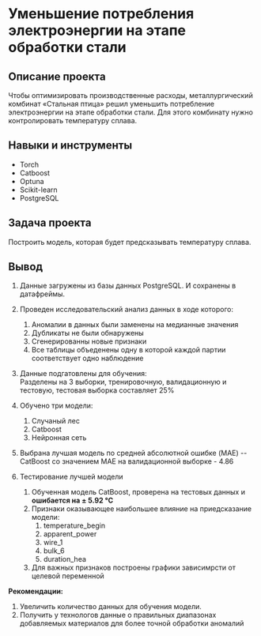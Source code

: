 # Уменьшение потребления электроэнергии на этапе обработки стали

## Описание проекта
Чтобы оптимизировать производственные расходы, металлургический комбинат «Стальная птица» решил уменьшить потребление электроэнергии на этапе обработки стали. Для этого комбинату нужно контролировать температуру сплава.

## Навыки и инструменты
- Torch
- Catboost
- Optuna
- Scikit-learn
- PostgreSQL

## Задача проекта
Построить модель, которая будет предсказывать температуру сплава.

## Вывод
1. Данные загружены из базы данных PostgreSQL. И сохранены в датафреймы.

2. Проведен исследовательский анализ данных в ходе которого:
    1. Аномалии в данных были заменены на медианные значения
    2. Дубликаты не были обнаружены
    3. Сгенерированны новые признаки
    4. Все таблицы объеденены одну в которой каждой партии соответствует одно наблюдение

3. Данные подгатовлены для обучения:<br>
    Разделены на 3 выборки, тренировочную, валидационную и тестовую, тестовая выборка составляет 25%

3. Обучено три модели:
    1. Случаный лес
    2. Catboost
    3. Нейронная сеть
    
  

4. Выбрана лучшая модель по средней абсолютной ошибке (MAE) -- CatBoost со значением MAE на валидационной выборке - 4.86


5. Тестирование лучшей модели

    1. Обученная модель CatBoost, проверена на тестовых данных и **ошибается на &pm; 5.92 &deg;C**
    2. Признаки оказывающее наибольшее влияние на приедсказание модели:
        1. temperature_begin
        2. apparent_power
        3. wire_1
        4. bulk_6
        5. duration_hea
    3. Для важных признаков построены графики зависимрсти от целевой переменной

**Рекомендации:**

1. Увеличить количество данных для обучения модели.
2. Получить у технологов данные о правильных диапазонах добавляемых материалов для более точной обработки аномалий
